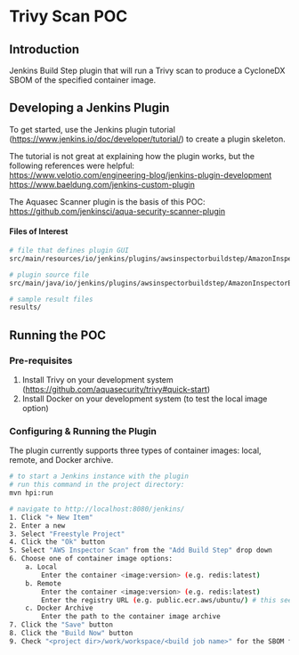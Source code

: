 # Trivy Scan POC

## Introduction

Jenkins Build Step plugin that will run a Trivy scan to produce a CycloneDX SBOM of the specified container image.

## Developing a Jenkins Plugin
To get started, use the Jenkins plugin tutorial (https://www.jenkins.io/doc/developer/tutorial/) to create a plugin skeleton.

The tutorial is not great at explaining how the plugin works, but the following references were helpful:  
https://www.velotio.com/engineering-blog/jenkins-plugin-development  
https://www.baeldung.com/jenkins-custom-plugin

The Aquasec Scanner plugin is the basis of this POC: https://github.com/jenkinsci/aqua-security-scanner-plugin

#### Files of Interest
```bash
# file that defines plugin GUI
src/main/resources/io/jenkins/plugins/awsinspectorbuildstep/AmazonInspectorBuilder/config.jelly

# plugin source file
src/main/java/io/jenkins/plugins/awsinspectorbuildstep/AmazonInspectorBuilder.java

# sample result files
results/
```

## Running the POC
### Pre-requisites
1. Install Trivy on your development system (https://github.com/aquasecurity/trivy#quick-start)
2. Install Docker on your development system (to test the local image option)

### Configuring & Running the Plugin
The plugin currently supports three types of container images: local, remote, and Docker archive.
```bash
# to start a Jenkins instance with the plugin
# run this command in the project directory:
mvn hpi:run

# navigate to http://localhost:8080/jenkins/
1. Click "+ New Item" 
2. Enter a new
3. Select "Freestyle Project"
4. Click the "Ok" button
5. Select "AWS Inspector Scan" from the "Add Build Step" drop down 
6. Choose one of container image options:
    a. Local 
        Enter the container <image:version> (e.g. redis:latest)
    b. Remote 
        Enter the container <image:version> (e.g. redis:latest)
        Enter the registry URL (e.g. public.ecr.aws/ubuntu/) # this seems a little incomplete
    c. Docker Archive
        Enter the path to the container image archive
7. Click the "Save" button
8. Click the "Build Now" button
9. Check "<project dir>/work/workspace/<build job name>" for the SBOM file
```